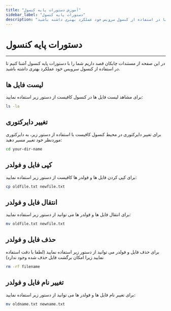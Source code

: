 ```yaml
---
title: "آموزش دستورات پایه کنسول"
sidebar_label: "دستورات پایه کنسول"
description: "در این صفحه از مستندات چابکان قصد داریم شما را با دستورات پایه کنسول آشنا کنیم تا در استفاده از کنسول سرویس خود عملکرد بهتری داشته باشید."
---
```


# دستورات پایه کنسول
---

در این صفحه از مستندات چابکان قصد داریم شما را با دستورات پایه کنسول آشنا کنیم تا در استفاده از کنسول سرویس خود عملکرد بهتری داشته باشید.

## لیست فایل ها

برای مشاهد لیست فایل ها در کنسول کافیست از دستور زیر استفاده نمایید:

```bash
ls -la
```

## تغییر دایرکتوری

برای تغییر دایرکتوری در محیط کنسول کافیست با استفاده از دستور زیر، به دایرکتوری موردنظر خود تغییر مسیر دهید:

```bash
cd your-dir-name
```

## کپی فایل و فولدر

برای کپی کردن فایل ها و فولدر ها کافیست از دستور زیر استفاده نمایید:

```bash
cp oldfile.txt newfile.txt
```

## انتقال فایل و فولدر

برای انتقال فایل ها و فولدر ها می توانید از دستور زیر استفاده نمایید:

```bash
mv oldfile.txt newfile.txt
```

## حذف فایل و فولدر

برای حذف فایل و فولدر می توانید از دستور زیر استفاده نمایید (لطفا با دقت استفاده نمایید زیرا امکان برگشت فایل حذف شده وجود ندارد)

```bash
rm -rf filename
```

## تغییر نام فایل و فولدر

برای تغییر نام فایل ها و فولدر ها می توانید از دستور زیر استفاده نمایید:

```bash
mv oldname.txt newname.txt
```
